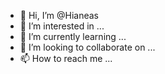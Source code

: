 - 👋 Hi, I’m @Hianeas
- 👀 I’m interested in ...
- 🌱 I’m currently learning ...
- 💞️ I’m looking to collaborate on ...
- 📫 How to reach me ...

<!---
Hianeas/Hianeas is a ✨ special ✨ repository because its `README.md` (this file) appears on your GitHub profile.
You can click the Preview link to take a look at your changes.
--->
